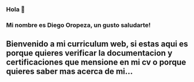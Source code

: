 ### Hola 👋
### Mi nombre es Diego Oropeza, un gusto saludarte!
## Bienvenido a mi curriculum web, si estas aqui es porque quieres verificar la documentacion y certificaciones que mensione en mi cv o porque quieres saber mas acerca de mi...
<!--
**MrRobot586/MrRobot586** is a ✨ _special_ ✨ repository because its `README.md` (this file) appears on your GitHub profile.

Here are some ideas to get you started:

- 🔭 I’m currently working on ...
- 🌱 I’m currently learning ...
- 👯 I’m looking to collaborate on ...
- 🤔 I’m looking for help with ...
- 💬 Ask me about ...
- 📫 How to reach me: ...
- 😄 Pronouns: ...
- ⚡ Fun fact: ...
-->
